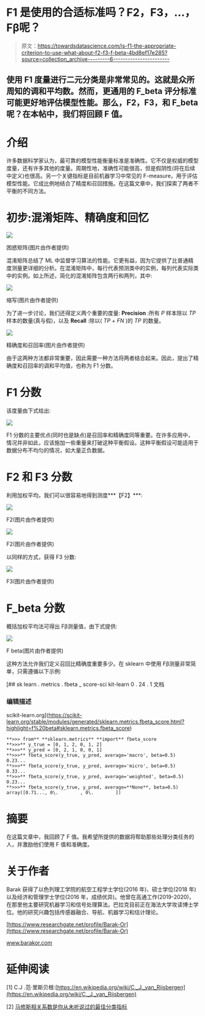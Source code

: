 # F1 是使用的合适标准吗？F2，F3，…，Fβ呢？

> 原文：<https://towardsdatascience.com/is-f1-the-appropriate-criterion-to-use-what-about-f2-f3-f-beta-4bd8ef17e285?source=collection_archive---------6----------------------->

## 使用 F1 度量进行二元分类是非常常见的。这就是众所周知的调和平均数。然而，更通用的 F_beta 评分标准可能更好地评估模型性能。那么，F2，F3，和 F_beta 呢？在本帖中，我们将回顾 F 值。

# 介绍

许多数据科学家认为，最可靠的模型性能衡量标准是准确性。它不仅是权威的模型度量，还有许多其他的度量。周期性地，准确性可能很高，但是假阴性(将在后续中定义)也很高。另一个关键指标是目前机器学习中常见的 F-measure，用于评估模型性能。它成比例地结合了精度和召回措施。在这篇文章中，我们探索了两者不平衡的不同方法。

# 初步:混淆矩阵、精确度和回忆

![](img/757b8fcc964a2c0154b06fe22c9f8031.png)

困惑矩阵(图片由作者提供)

混淆矩阵总结了 ML 中监督学习算法的性能。它更有益，因为它提供了比普通精度测量更详细的分析。在混淆矩阵中，每行代表预测类中的实例，每列代表实际类中的实例。如上所述，简化的混淆矩阵包含两行和两列，其中:

![](img/778567f27d9066fc0b91d658d6bc6831.png)

缩写(图片由作者提供)

为了进一步讨论，我们还得定义两个重要的度量: **Precision** :所有 *P* 样本除以 *TP* 样本的数量(真与假)，以及 **Recall** :除以( *TP* + *FN* )的 *TP* 的数量。

![](img/e9fd065d20d85cff92b591c1f24498bb.png)

精确度和召回率(图片由作者提供)

由于这两种方法都非常重要，因此需要一种方法将两者结合起来。因此，提出了精确度和召回率的调和平均值，也称为 F1 分数。

# F1 分数

该度量由下式给出:

![](img/bc8a2feb9a3eb8384f816f63862777ad.png)

F1 分数的主要优点(同时也是缺点)是召回率和精确度同等重要。在许多应用中，情况并非如此，应该施加一些重量来打破这种平衡假设。这种平衡假设可能适用于数据分布不均匀的情况，如大量正负数据。

# **F2 和 F3 分数**

利用加权平均，我们可以很容易地得到测度***【F2】***:

![](img/63a09353cc133284fdd8dd4d617c196c.png)

F2(图片由作者提供)

![](img/371f8e2765b8dbe90d142d938de54794.png)

F2(图片由作者提供)

以同样的方式，获得 F3 分数:

![](img/2ac0e1b2480adac4cc19d40e1a76b09c.png)

F3(图片由作者提供)

# F_beta 分数

概括加权平均法可得出 Fβ测量值，由下式提供:

![](img/60ef33f31ab2d1de3130f73a2c0779b3.png)

F beta(图片由作者提供)

这种方法允许我们定义召回比精确度重要多少。在 sklearn 中使用 Fβ测量非常简单，只需遵循以下示例:

[](https://scikit-learn.org/stable/modules/generated/sklearn.metrics.fbeta_score.html?highlight=f%20beta#sklearn.metrics.fbeta_score) [## sk learn . metrics . fbeta _ score-sci kit-learn 0 . 24 . 1 文档

### 编辑描述

scikit-learn.org](https://scikit-learn.org/stable/modules/generated/sklearn.metrics.fbeta_score.html?highlight=f%20beta#sklearn.metrics.fbeta_score) 

```
**>>> from** **sklearn.metrics** **import** fbeta_score
**>>>** y_true = [0, 1, 2, 0, 1, 2]
**>>>** y_pred = [0, 2, 1, 0, 0, 1]
**>>>** fbeta_score(y_true, y_pred, average='macro', beta=0.5)
0.23...
**>>>** fbeta_score(y_true, y_pred, average='micro', beta=0.5)
0.33...
**>>>** fbeta_score(y_true, y_pred, average='weighted', beta=0.5)
0.23...
**>>>** fbeta_score(y_true, y_pred, average=**None**, beta=0.5)
array([0.71..., 0\.        , 0\.        ])
```

# 摘要

在这篇文章中，我回顾了 F 值。我希望所提供的数据将帮助那些处理分类任务的人，并激励他们使用 F 值和准确度。

# 关于作者

Barak 获得了以色列理工学院的航空工程学士学位(2016 年)、硕士学位(2018 年)以及经济和管理学士学位(2016 年，成绩优异)。他曾在高通工作(2019-2020)，在那里他主要研究机器学习和信号处理算法。巴拉克目前正在海法大学攻读博士学位。他的研究兴趣包括传感器融合、导航、机器学习和估计理论。

[https://www.researchgate.net/profile/Barak-Or](https://www.researchgate.net/profile/Barak-Or)

www.barakor.com

# **延伸阅读**

[1] C.J .范·里斯贝根:[https://en.wikipedia.org/wiki/C._J._van_Rijsbergen](https://en.wikipedia.org/wiki/C._J._van_Rijsbergen)

[2] [马修斯相关系数是你从未听说过的最佳分类指标](/the-best-classification-metric-youve-never-heard-of-the-matthews-correlation-coefficient-3bf50a2f3e9a)